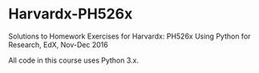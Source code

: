 # Harvardx-PH526x
Solutions to Homework Exercises for Harvardx: PH526x Using Python for Research, EdX, Nov-Dec 2016

All code in this course uses Python 3.x.
